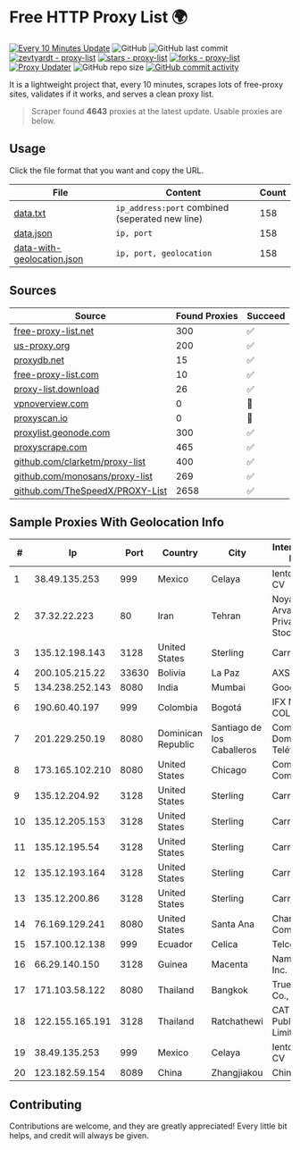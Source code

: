 
# Free HTTP Proxy List 🌍

[![Every 10 Minutes Update](https://github.com/mertguvencli/http-proxy-list/actions/workflows/main.yml/badge.svg?branch=main)](https://github.com/mertguvencli/http-proxy-list/actions/workflows/main.yml)
![GitHub](https://img.shields.io/github/license/mertguvencli/http-proxy-list)
![GitHub last commit](https://img.shields.io/github/last-commit/mertguvencli/http-proxy-list)
[![zevtyardt - proxy-list](https://img.shields.io/static/v1?label=zevtyardt&message=proxy-list&color=blue&logo=github)](https://github.com/zevtyardt/proxy-list "Go to GitHub repo")
[![stars - proxy-list](https://img.shields.io/github/stars/zevtyardt/proxy-list?style=social)](https://github.com/zevtyardt/proxy-list)
[![forks - proxy-list](https://img.shields.io/github/forks/zevtyardt/proxy-list?style=social)](https://github.com/zevtyardt/proxy-list)
[![Proxy Updater](https://github.com/zevtyardt/proxy-list/workflows/Proxy%20Updater/badge.svg)](https://github.com/zevtyardt/proxy-list/actions?query=workflow:"Proxy+Updater")
![GitHub repo size](https://img.shields.io/github/repo-size/zevtyardt/proxy-list)
[![GitHub commit activity](https://img.shields.io/github/commit-activity/m/zevtyardt/proxy-list?logo=commits)](https://github.com/zevtyardt/proxy-list/commits/main)

It is a lightweight project that, every 10 minutes, scrapes lots of free-proxy sites, validates if it works, and serves a clean proxy list.

> Scraper found **4643** proxies at the latest update. Usable proxies are below.

## Usage

Click the file format that you want and copy the URL.

|File|Content|Count|
|----|-------|-----|
|[data.txt](https://raw.githubusercontent.com/mertguvencli/http-proxy-list/main/proxy-list/data.txt)|`ip_address:port` combined (seperated new line)|158|
|[data.json](https://raw.githubusercontent.com/mertguvencli/http-proxy-list/main/proxy-list/data.json)|`ip, port`|158|
|[data-with-geolocation.json](https://raw.githubusercontent.com/mertguvencli/http-proxy-list/main/proxy-list/data-with-geolocation.json)|`ip, port, geolocation`|158|

## Sources

|Source|Found Proxies|Succeed|
|------|-------------|-------|
|[free-proxy-list.net](https://free-proxy-list.net)|300|✅|
|[us-proxy.org](https://www.us-proxy.org)|200|✅|
|[proxydb.net](http://proxydb.net)|15|✅|
|[free-proxy-list.com](https://free-proxy-list.com/?page=&port=&type%5B%5D=http&type%5B%5D=https&up_time=0&search=Search)|10|✅|
|[proxy-list.download](https://www.proxy-list.download/HTTP)|26|✅|
|[vpnoverview.com](https://vpnoverview.com/privacy/anonymous-browsing/free-proxy-servers)|0|🚫|
|[proxyscan.io](https://www.proxyscan.io)|0|🚫|
|[proxylist.geonode.com](https://proxylist.geonode.com/api/proxy-list?limit=300&page=1&sort_by=lastChecked&sort_type=desc&protocols=http,https)|300|✅|
|[proxyscrape.com](https://api.proxyscrape.com/v2/?request=displayproxies&protocol=http&timeout=10000&country=all&ssl=all&anonymity=all)|465|✅|
|[github.com/clarketm/proxy-list](https://raw.githubusercontent.com/clarketm/proxy-list/master/proxy-list-raw.txt)|400|✅|
|[github.com/monosans/proxy-list](https://raw.githubusercontent.com/monosans/proxy-list/main/proxies/http.txt)|269|✅|
|[github.com/TheSpeedX/PROXY-List](https://raw.githubusercontent.com/TheSpeedX/PROXY-List/master/http.txt)|2658|✅|


## Sample Proxies With Geolocation Info

|#|Ip|Port|Country|City|Internet Service Provider|
|-|--|----|-------|----|-------------------------|
|1|38.49.135.253|999|Mexico|Celaya|Ientc S De RL De CV|
|2|37.32.22.223|80|Iran|Tehran|Noyan Abr Arvan Co. ( Private Joint Stock)|
|3|135.12.198.143|3128|United States|Sterling|Carrytel|
|4|200.105.215.22|33630|Bolivia|La Paz|AXS Bolivia S. A.|
|5|134.238.252.143|8080|India|Mumbai|Google LLC|
|6|190.60.40.197|999|Colombia|Bogotá|IFX NETWORKS COLOMBIA|
|7|201.229.250.19|8080|Dominican Republic|Santiago de los Caballeros|Compañía Dominicana de Teléfonos S. A.|
|8|173.165.102.210|8080|United States|Chicago|Comcast Cable Communications|
|9|135.12.204.92|3128|United States|Sterling|Carrytel|
|10|135.12.205.153|3128|United States|Sterling|Carrytel|
|11|135.12.195.54|3128|United States|Sterling|Carrytel|
|12|135.12.193.164|3128|United States|Sterling|Carrytel|
|13|135.12.200.86|3128|United States|Sterling|Carrytel|
|14|76.169.129.241|8080|United States|Santa Ana|Charter Communications|
|15|157.100.12.138|999|Ecuador|Celica|Telconet S.A|
|16|66.29.140.150|3128|Guinea|Macenta|Namecheap, Inc.|
|17|171.103.58.122|8080|Thailand|Bangkok|True Internet Co., Ltd.|
|18|122.155.165.191|3128|Thailand|Ratchathewi|CAT Telecom Public Company Limited|
|19|38.49.135.253|999|Mexico|Celaya|Ientc S De RL De CV|
|20|123.182.59.154|8089|China|Zhangjiakou|Chinanet|



## Contributing

Contributions are welcome, and they are greatly appreciated! Every
little bit helps, and credit will always be given.

